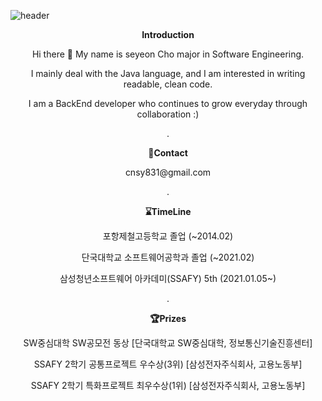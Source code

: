 ![header](https://capsule-render.vercel.app/api?type=slice&color=timeGradient&height=300&section=header&text=SeYeonCho%20&fontSize=90)


 <p align="center"><strong>Introduction</strong></p>
 <p align="center">Hi there 👋  My name is seyeon Cho major in Software Engineering.</p>
 <p align="center">I mainly deal with the Java language, and I am interested in writing readable, clean code. </p>
 <p align="center">I am a BackEnd developer who continues to grow everyday through collaboration :)</p>
 <p align="center">.</p>
 <p align="center"><strong>📧Contact</strong></p>
 <p align="center">cnsy831@gmail.com </p>
 <p align="center">.</p>
 <p align="center"><strong>⌛TimeLine</strong></p>
 <p align="center">포항제철고등학교 졸업 (~2014.02)</p>
 <p align="center">단국대학교 소프트웨어공학과 졸업 (~2021.02)</p>
 <p align="center">삼성청년소프트웨어 아카데미(SSAFY) 5th (2021.01.05~)</p>
 <p align="center">.</p>
 <p align="center"><strong>🏆Prizes</strong></p>
 <p align="center">SW중심대학 SW공모전 동상 [단국대학교 SW중심대학, 정보통신기술진흥센터]</p>
 <p align="center">SSAFY 2학기 공통프로젝트 우수상(3위) [삼성전자주식회사, 고용노동부]</p>
 <p align="center">SSAFY 2학기 특화프로젝트 최우수상(1위) [삼성전자주식회사, 고용노동부]</p>
 <p align="center"></p>
 


<!--
**SeYeonCho/SeYeonCho** is a ✨ _special_ ✨ repository because its `README.md` (this file) appears on your GitHub profile.

Here are some ideas to get you started:

- 🔭 I’m currently working on ...
- 🌱 I’m currently learning ...
- 👯 I’m looking to collaborate on ...
- 🤔 I’m looking for help with ...
- 💬 Ask me about ...
- 📫 How to reach me: ...
- 😄 Pronouns: ...
- ⚡ Fun fact: ...
-->
